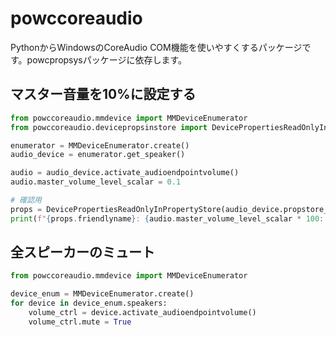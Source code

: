 # powccoreaudio

PythonからWindowsのCoreAudio COM機能を使いやすくするパッケージです。powcpropsysパッケージに依存します。

## マスター音量を10%に設定する

```python
from powccoreaudio.mmdevice import MMDeviceEnumerator
from powccoreaudio.devicepropsinstore import DevicePropertiesReadOnlyInPropertyStore

enumerator = MMDeviceEnumerator.create()
audio_device = enumerator.get_speaker()

audio = audio_device.activate_audioendpointvolume()
audio.master_volume_level_scalar = 0.1

# 確認用
props = DevicePropertiesReadOnlyInPropertyStore(audio_device.propstore_read)
print(f"{props.friendlyname}: {audio.master_volume_level_scalar * 100:.2f}%")
```

## 全スピーカーのミュート

```python
from powccoreaudio.mmdevice import MMDeviceEnumerator

device_enum = MMDeviceEnumerator.create()
for device in device_enum.speakers:
    volume_ctrl = device.activate_audioendpointvolume()
    volume_ctrl.mute = True
```
